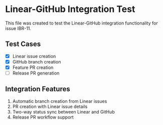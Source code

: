 # Linear-GitHub Integration Test

This file was created to test the Linear-GitHub integration functionality for issue IBR-11.

## Test Cases

- [x] Linear issue creation
- [x] GitHub branch creation
- [x] Feature PR creation
- [ ] Release PR generation

## Integration Features

1. Automatic branch creation from Linear issues
2. PR creation with Linear issue details
3. Two-way status sync between Linear and GitHub
4. Release PR workflow support
